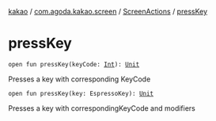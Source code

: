 [kakao](../../index.md) / [com.agoda.kakao.screen](../index.md) / [ScreenActions](index.md) / [pressKey](./press-key.md)

# pressKey

`open fun pressKey(keyCode: `[`Int`](https://kotlinlang.org/api/latest/jvm/stdlib/kotlin/-int/index.html)`): `[`Unit`](https://kotlinlang.org/api/latest/jvm/stdlib/kotlin/-unit/index.html)

Presses a key with corresponding KeyCode

`open fun pressKey(key: EspressoKey): `[`Unit`](https://kotlinlang.org/api/latest/jvm/stdlib/kotlin/-unit/index.html)

Presses a key with correspondingKeyCode and modifiers

